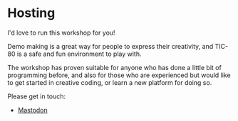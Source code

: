# Hosting

I'd love to run this workshop for you!

Demo making is a great way for people to express their creativity, and TIC-80 is a safe and fun environment to play with.

The workshop has proven suitable for anyone who has done a little bit of programming before, and also for those who are experienced but would like to get started in creative coding, or learn a new platform for doing so.

Please get in touch:

- [Mastodon](https://mastodon.social/@jtruk)
